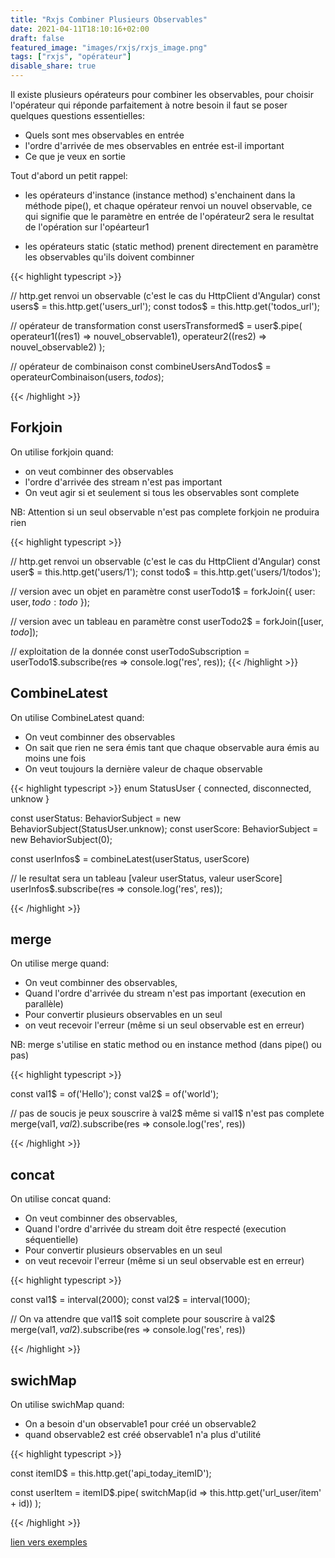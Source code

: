 ```yaml
---
title: "Rxjs Combiner Plusieurs Observables"
date: 2021-04-11T18:10:16+02:00
draft: false
featured_image: "images/rxjs/rxjs_image.png"
tags: ["rxjs", "opérateur"]
disable_share: true
---
```


Il existe plusieurs opérateurs pour combiner les observables, pour choisir l'opérateur qui réponde parfaitement à notre besoin il faut se poser quelques questions essentielles:

* Quels sont mes observables en entrée
* l'ordre d'arrivée de mes observables en entrée est-il important
* Ce que je veux en sortie

Tout d'abord un petit rappel:

* les opérateurs d'instance (instance method) s'enchainent dans la méthode pipe(), et chaque opérateur renvoi un nouvel observable, ce qui signifie que le paramètre en entrée de l'opérateur2 sera le resultat de l'opération sur l'opéarteur1

* les opérateurs static (static method) prenent directement en paramètre les observables qu'ils doivent combinner 

{{< highlight typescript >}}

// http.get renvoi un observable (c'est le cas du HttpClient d'Angular)
const users$ = this.http.get('users_url');
const todos$ = this.http.get('todos_url');

// opérateur de transformation
const usersTransformed$ = user$.pipe(
    operateur1((res1) => nouvel_observable1),
    operateur2((res2) => nouvel_observable2)
);

// opérateur de combinaison
const combineUsersAndTodos$ = operateurCombinaison(users$, todos$);

{{< /highlight >}}

## Forkjoin

On utilise forkjoin quand:

* on veut combinner des observables
* l'ordre d'arrivée des stream n'est pas important
* On veut agir si et seulement si tous les observables sont complete

NB: Attention si un seul observable n'est pas complete forkjoin ne produira rien

{{< highlight typescript >}}

// http.get renvoi un observable (c'est le cas du HttpClient d'Angular)
const user$ = this.http.get('users/1');
const todo$ = this.http.get('users/1/todos');

// version avec un objet en paramètre
const userTodo1$ = forkJoin({
    user: user$,
    todo: todo$
});

// version avec un tableau en paramètre
const userTodo2$ = forkJoin([user$,todo$]);

// exploitation de la donnée
const userTodoSubscription = 
userTodo1$.subscribe(res => console.log('res', res));
{{< /highlight >}}


## CombineLatest

On utilise CombineLatest quand:

* On veut combinner des observables
* On sait que rien ne sera émis tant que chaque observable aura émis au moins une fois
* On veut toujours la dernière valeur de chaque observable


{{< highlight typescript >}}
enum StatusUser {
    connected,
    disconnected,
    unknow
}

const userStatus: BehaviorSubject<StatusUser> = 
new BehaviorSubject(StatusUser.unknow);
const userScore: BehaviorSubject<number> = 
new BehaviorSubject(0);


const userInfos$ = combineLatest(userStatus, userScore)

// le resultat sera un tableau [valeur userStatus, valeur userScore]
userInfos$.subscribe(res => console.log('res', res));

{{< /highlight >}}

## merge

On utilise merge quand:

* On veut combinner des observables,
* Quand l'ordre d'arrivée du stream n'est pas important (execution en parallèle)
* Pour convertir plusieurs observables en un seul
* on veut recevoir l'erreur (même si un seul observable est en erreur)

NB: merge s'utilise en static method ou en instance method (dans pipe() ou pas)

{{< highlight typescript >}}

const val1$ = of('Hello');
const val2$ = of('world');

// pas de soucis je peux souscrire à val2$ même si val1$ n'est pas complete
merge(val1$, val2$).subscribe(res => console.log('res', res))

{{< /highlight >}}



## concat

On utilise concat quand:

* On veut combinner des observables,
* Quand l'ordre d'arrivée du stream doit être respecté (execution séquentielle)
* Pour convertir plusieurs observables en un seul
* on veut recevoir l'erreur (même si un seul observable est en erreur)

{{< highlight typescript >}}

const val1$ = interval(2000);
const val2$ = interval(1000);

// On va attendre que val1$ soit complete pour souscrire à val2$
merge(val1$, val2$).subscribe(res => console.log('res', res))

{{< /highlight >}}

## swichMap

On utilise swichMap quand:

* On a besoin d'un observable1 pour créé un observable2
* quand observable2 est créé observable1 n'a plus d'utilité


{{< highlight typescript >}}

const itemID$ = this.http.get('api_today_itemID');

const userItem = itemID$.pipe(
    switchMap(id => this.http.get('url_user/item' + id))
);

{{< /highlight >}}

[lien vers exemples](https://stackblitz.com/edit/angular-ivy-t3ngh5?file=src/app/app.component.html)










